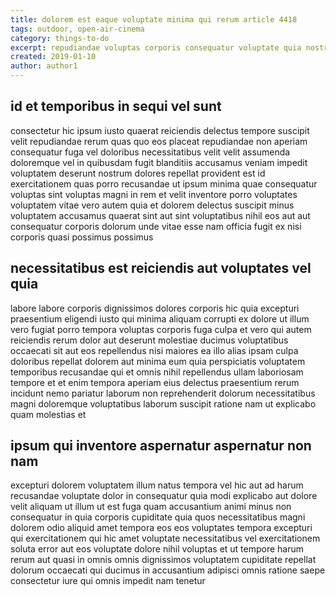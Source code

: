 ```yaml
---
title: dolorem est eaque voluptate minima qui rerum article 4418
tags: outdoor, open-air-cinema
category: things-to-do
excerpt: repudiandae voluptas corporis consequatur voluptate quia nostrum
created: 2019-01-10
author: author1
---
```


## id et temporibus in sequi vel sunt

consectetur hic ipsum iusto quaerat reiciendis delectus tempore suscipit velit repudiandae rerum quas quo eos placeat repudiandae non aperiam consequatur fuga vel doloribus necessitatibus velit velit assumenda doloremque vel in quibusdam fugit blanditiis accusamus veniam impedit voluptatem deserunt nostrum dolores repellat provident est id exercitationem quas porro recusandae ut ipsum minima quae consequatur voluptas sint voluptas magni in rem et velit inventore porro voluptates voluptatem vitae vero autem quia et dolorem delectus suscipit minus voluptatem accusamus quaerat sint aut sint voluptatibus nihil eos aut aut consequatur corporis dolorum unde vitae esse nam officia fugit ex nisi corporis quasi possimus possimus

## necessitatibus est reiciendis aut voluptates vel quia

labore labore corporis dignissimos dolores corporis hic quia excepturi praesentium eligendi iusto qui minima aliquam corrupti ex dolore ut illum vero fugiat porro tempora voluptas corporis fuga culpa et vero qui autem reiciendis rerum dolor aut deserunt molestiae ducimus voluptatibus occaecati sit aut eos repellendus nisi maiores ea illo alias ipsam culpa doloribus repellat dolorem aut minima eum quia perspiciatis voluptatem temporibus recusandae qui et omnis nihil repellendus ullam laboriosam tempore et et enim tempora aperiam eius delectus praesentium rerum incidunt nemo pariatur laborum non reprehenderit dolorum necessitatibus magni doloremque voluptatibus laborum suscipit ratione nam ut explicabo quam molestias et

## ipsum qui inventore aspernatur aspernatur non nam

excepturi dolorem voluptatem illum natus tempora vel hic aut ad harum recusandae voluptate dolor in consequatur quia modi explicabo aut dolore velit aliquam ut illum ut est fuga quam accusantium animi minus non consequatur in quia corporis cupiditate quia quos necessitatibus magni dolorem odio aliquid amet tempora eos eos voluptates tempora excepturi qui exercitationem qui hic amet voluptate necessitatibus vel exercitationem soluta error aut eos voluptate dolore nihil voluptas et ut tempore harum rerum aut quasi in omnis omnis dignissimos voluptatem cupiditate repellat dolorum occaecati qui ducimus in accusantium adipisci omnis ratione saepe consectetur iure qui omnis impedit nam tenetur
